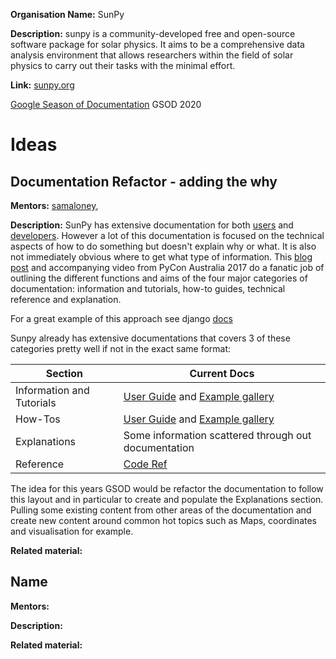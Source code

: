 **Organisation Name:** SunPy

**Description:** sunpy is a community-developed free and open-source software package for solar physics. It aims to be a comprehensive data analysis environment that allows researchers within the field of solar physics to carry out their tasks with the minimal effort.

**Link:** [sunpy.org](https://sunpy.org)


[Google Season of Documentation](https://developers.google.com/season-of-docs) GSOD 2020

# Ideas

## Documentation Refactor - adding the why 
**Mentors:** [samaloney](http://github.com/samaloney), 

**Description:** SunPy has extensive documentation for both [users](https://docs.sunpy.org/en/stable/guide/index.html) and [developers](https://docs.sunpy.org/en/latest/dev_guide/index.html). However a lot of this documentation is focused on the technical aspects of how to do something but doesn't explain why or what. It is also not immediately obvious where to get what type of information. This [blog post](https://documentation.divio.com) and accompanying video from PyCon Australia 2017 do a fanatic job of outlining the different functions and aims of the four major categories of documentation: information and tutorials, how-to guides, technical reference and explanation.

For a great example of this approach see django [docs](https://docs.djangoproject.com/en/3.0/)

Sunpy already has extensive documentations that covers 3 of these categories pretty well if not in the exact same format:

| Section | Current Docs |
|--|---|
|Information and Tutorials | [User Guide](https://docs.sunpy.org/en/latest/guide/index.html) and [Example gallery](https://docs.sunpy.org/en/latest/generated/gallery/index.html) |
|How-Tos | [User Guide](https://docs.sunpy.org/en/latest/guide/index.html) and [Example gallery](https://docs.sunpy.org/en/latest/generated/gallery/index.html) |
|Explanations | Some information scattered through out documentation |
| Reference | [Code Ref](https://docs.sunpy.org/en/latest/code_ref/index.html) |


The idea for this years GSOD would be refactor the documentation to follow this layout and in particular to create and populate the Explanations section. Pulling some existing content from other areas of the documentation and create new content around common hot topics such as Maps, coordinates and visualisation for example.

**Related material:**


## Name
**Mentors:**

**Description:**

**Related material:**
